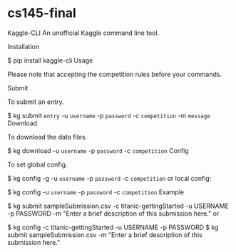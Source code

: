 # cs145-final
Kaggle-CLI
An unofficial Kaggle command line tool.

Installation

$ pip install kaggle-cli
Usage

Please note that accepting the competition rules before your commands.

Submit

To submit an entry.

$ kg submit `entry` -u `username` -p `password` -c `competition` -m `message`
Download

To download the data files.

$ kg download -u `username` -p `password` -c `competition`
Config

To set global config.

$ kg config -g -u `username` -p `password` -c `competition`
or local config:

$ kg config -u `username` -p `password` -c `competition`
Example

$ kg submit sampleSubmission.csv -c titanic-gettingStarted -u USERNAME -p PASSWORD -m "Enter a brief description of this submission here."
or

$ kg config -c titanic-gettingStarted -u USERNAME -p PASSWORD
$ kg submit sampleSubmission.csv -m "Enter a brief description of this submission here."
